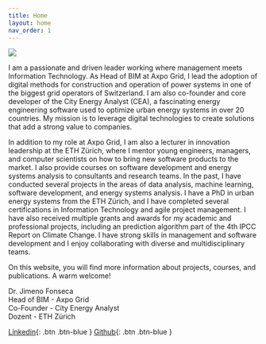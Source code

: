 ```yaml
---
title: Home
layout: home
nav_order: 1
---
```


![](../../assets/images/portrait.jpeg)

I am a passionate and driven leader working where management meets Information Technology. As Head of BIM at Axpo Grid, I lead the adoption of digital methods for construction and operation of power systems in one of the biggest grid operators of Switzerland. I am also co-founder and core developer of the City Energy Analyst (CEA), a fascinating energy engineering software used to optimize urban energy systems in over 20 countries. My mission is to leverage digital technologies to create solutions that add a strong value to companies.

In addition to my role at Axpo Grid, I am also a lecturer in innovation leadership at the ETH Zürich, where I mentor young engineers, managers, and computer scientists on how to bring new software products to the market. I also provide courses on software development and energy systems analysis to consultants and research teams. In the past, I have conducted several projects in the areas of data analysis, machine learning, software development, and energy systems analysis. I have a PhD in urban energy systems from the ETH Zürich, and I have completed several certifications in Information Technology and agile project management. I have also received multiple grants and awards for my academic and professional projects, including an prediction algorithm part of the 4th IPCC Report on Climate Change. I have strong skills in management and software development and I enjoy collaborating with diverse and multidisciplinary teams.

On this website, you will find more information about projects, courses, and publications. A warm welcome!

Dr. Jimeno Fonseca <br />
Head of BIM - Axpo Grid <br />
Co-Founder - City Energy Analyst <br />
Dozent - ETH Zürich <br />

[Linkedin](https://www.linkedin.com/in/jimenofonseca/){: .btn .btn-blue }
[Github](https://github.com/jimenofonseca){: .btn .btn-blue }
